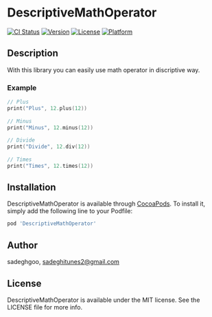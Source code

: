 # DescriptiveMathOperator

[![CI Status](https://img.shields.io/travis/sadeghgoo/DescriptiveMathOperator.svg?style=flat)](https://travis-ci.org/sadeghgoo/DescriptiveMathOperator)
[![Version](https://img.shields.io/cocoapods/v/DescriptiveMathOperator.svg?style=flat)](https://cocoapods.org/pods/DescriptiveMathOperator)
[![License](https://img.shields.io/cocoapods/l/DescriptiveMathOperator.svg?style=flat)](https://cocoapods.org/pods/DescriptiveMathOperator)
[![Platform](https://img.shields.io/cocoapods/p/DescriptiveMathOperator.svg?style=flat)](https://cocoapods.org/pods/DescriptiveMathOperator)

## Description
With this library you can easily use math operator in discriptive way.

### Example

```swift
// Plus
print("Plus", 12.plus(12))
      
// Minus
print("Minus", 12.minus(12))
      
// Divide
print("Divide", 12.div(12))
      
// Times
print("Times", 12.times(12))
```
## Installation

DescriptiveMathOperator is available through [CocoaPods](https://cocoapods.org). To install
it, simply add the following line to your Podfile:

```ruby
pod 'DescriptiveMathOperator'
```

## Author

sadeghgoo, sadeghitunes2@gmail.com

## License

DescriptiveMathOperator is available under the MIT license. See the LICENSE file for more info.
